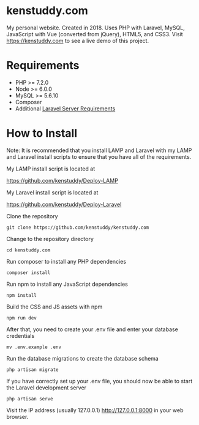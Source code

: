 # kenstuddy.com
My personal website. Created in 2018. Uses PHP with Laravel, MySQL, JavaScript with Vue (converted from jQuery), HTML5, and CSS3. Visit https://kenstuddy.com to see a live demo of this project. 

# Requirements
* PHP >= 7.2.0
* Node >= 6.0.0
* MySQL >= 5.6.10
* Composer
* Additional [Laravel Server Requirements](https://laravel.com/docs/6.0/installation#server-requirements)

# How to Install
Note: It is recommended that you install LAMP and Laravel with my LAMP and Laravel install scripts to ensure that you have all of the requirements.

My LAMP install script is located at

https://github.com/kenstuddy/Deploy-LAMP

My Laravel install script is located at

https://github.com/kenstuddy/Deploy-Laravel

Clone the repository

```
git clone https://github.com/kenstuddy/kenstuddy.com
```

Change to the repository directory

```
cd kenstuddy.com
```

Run composer to install any PHP dependencies

```
composer install
```

Run npm to install any JavaScript dependencies

```
npm install
```

Build the CSS and JS assets with npm

```
npm run dev
```

After that, you need to create your .env file and enter your database credentials

```
mv .env.example .env
```

Run the database migrations to create the database schema 

```
php artisan migrate
```

If you have correctly set up your .env file, you should now be able to start the Laravel development server

```
php artisan serve
```

Visit the IP address (usually 127.0.0.1) http://127.0.0.1:8000 in your web browser.
